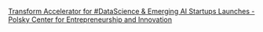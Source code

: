 [Transform Accelerator for #DataScience & Emerging AI Startups Launches - Polsky Center for Entrepreneurship and Innovation](https://qi.tc/qi/110856)